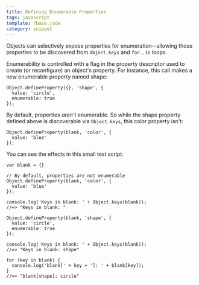 ```yaml
---
title: Defining Enumerable Properties
tags: javascript
template: /base.jade
category: snippet
---
```


Objects can selectively expose properties for enumeration--allowing those properties to be discovered from `Object.keys` and `for..in` loops.

Enumerability is controlled with a flag in the property descriptor used to create (or reconfigure) an object's property. For instance, this call makes a new enumerable property named shape:

```
Object.defineProperty({}, 'shape', {
  value: 'circle',
  enumerable: true
});
```

By default, properties _aren't_ enumerable. So while the shape property defined above is discoverable via `Object.keys`, this color property isn't:

```
Object.defineProperty(blank, 'color', {
  value: 'blue'
});
```

You can see the effects in this small test script:

```
var blank = {}

// By default, properties are not enumerable
Object.defineProperty(blank, 'color', {
  value: 'blue'
});

console.log('Keys in blank: ' + Object.keys(blank));
//=> "Keys in blank: "

Object.defineProperty(blank, 'shape', {
  value: 'circle',
  enumerable: true
});

console.log('Keys in blank: ' + Object.keys(blank));
//=> "Keys in blank: shape"

for (key in blank) {
  console.log('blank[' + key + ']: ' + blank[key]);
}
//=> "blank[shape]: circle"
```
